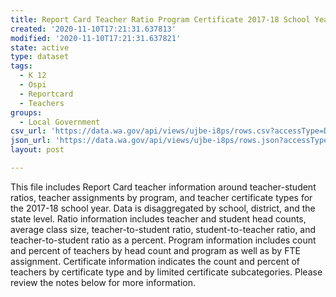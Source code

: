 ```yaml
---
title: Report Card Teacher Ratio Program Certificate 2017-18 School Year
created: '2020-11-10T17:21:31.637813'
modified: '2020-11-10T17:21:31.637821'
state: active
type: dataset
tags:
  - K 12
  - Ospi
  - Reportcard
  - Teachers
groups:
  - Local Government
csv_url: 'https://data.wa.gov/api/views/ujbe-i8ps/rows.csv?accessType=DOWNLOAD'
json_url: 'https://data.wa.gov/api/views/ujbe-i8ps/rows.json?accessType=DOWNLOAD'
layout: post

---
```

This file includes Report Card teacher information around teacher-student ratios, teacher assignments by program, and teacher certificate types for the 2017-18 school year. Data is disaggregated by school, district, and the state level. Ratio information includes teacher and student head counts, average class size, teacher-to-student ratio, student-to-teacher ratio, and teacher-to-student ratio as a percent. Program information includes count and percent of teachers by head count and program as well as by FTE assignment. Certificate information indicates the count and percent of teachers by certificate type and by limited certificate subcategories. Please review the notes below for more information.
